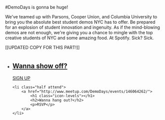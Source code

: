 
#DemoDays is gonna be huge!

We've teamed up with Parsons, Cooper Union, and Columbia University to bring you the absolute best student demos NYC has to offer. Be prepared for an explosion of student innovation and ingenuity. As if the mind-blowing demos are not enough, we're giving you a chance to mingle with the top creative students of NYC and some amazing food. At Spotify. Sick? Sick.

[[UPDATED COPY FOR THIS PART!]]

<ul class="grid">	
	<li class="half demo">
		<a href="https://docs.google.com/forms/d/1CXAHJSbgVG56GOjwW9mBD6WYpl3vgoM_U_OQTG3sj8k/viewform">
			<h1 class="icon-radio-waves"></h1>
			<h2>Wanna show off?</h2>
			<p>SIGN UP</p>
		</a>
	</li>
	
	<li class="half attend">
		<a href="http://www.meetup.com/DemoDays/events/146064262/">
			<h1 class="icon-levels"></h1>
			<h2>Wanna hang out?</h2>
			<p>RSVP</p>
		</a>
	</li>
</ul>



